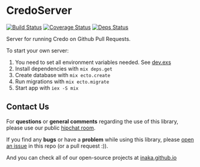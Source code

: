 # CredoServer

[![Build Status](https://travis-ci.org/inaka/credo_server.svg?branch=master)](https://travis-ci.org/inaka/credo_server)
[![Coverage Status](https://coveralls.io/repos/github/inaka/credo_server/badge.svg?branch=master)](https://coveralls.io/github/inaka/credo_server?branch=master)
[![Deps Status](https://beta.hexfaktor.org/badge/all/github/inaka/credo_server.svg)](https://beta.hexfaktor.org/github/inaka/credo_server)

Server for running Credo on Github Pull Requests.

To start your own server:

  1. You need to set all environment variables needed. See [dev.exs](https://github.com/inaka/credo_server/blob/master/config/dev.exs)
  2. Install dependencies with `mix deps.get`
  3. Create database with `mix ecto.create`
  4. Run migrations with `mix ecto.migrate`
  5. Start app with `iex -S mix`

## Contact Us

For **questions** or **general comments** regarding the use of this library,
please use our public [hipchat room](http://inaka.net/hipchat).

If you find any **bugs** or have a **problem** while using this library, please
[open an issue](https://github.com/inaka/credo_server/issues/new) in this repo (or a pull request :)).

And you can check all of our open-source projects at
[inaka.github.io](http://inaka.github.io)
